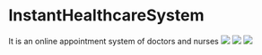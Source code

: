 # InstantHealthcareSystem
It is an online appointment system of doctors and nurses
![](appImg/ss01)
![](appImg/ss03)
![](appImg/ss04)
